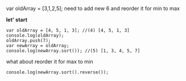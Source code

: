 
var oldArray = [3,1,2,5];
need to add new 6 
and reorder it for min to max

**let' start**

```
var oldArray = [4, 5, 1, 3]; //(4) [4, 5, 1, 3]
console.log(oldArray);
oldArray.push(7);
var newArray = oldArray;
console.log(newArray.sort()); //(5) [1, 3, 4, 5, 7]

```

what about reorder it for max to min

```
console.log(newArray.sort().reverse());
```
